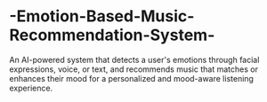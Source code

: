# -Emotion-Based-Music-Recommendation-System-
An AI-powered system that detects a user's emotions through facial expressions, voice, or text, and recommends music that matches or enhances their mood for a personalized and mood-aware listening experience.
